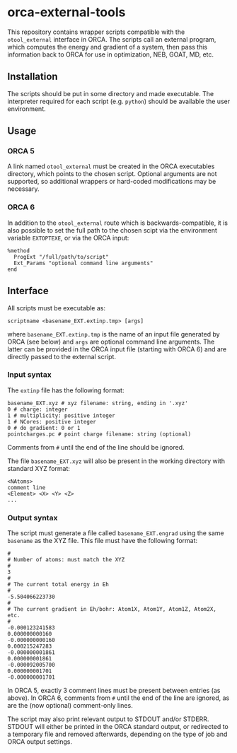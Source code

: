 # orca-external-tools


This repository contains wrapper scripts compatible with the `otool_external` interface in ORCA.
The scripts call an external program, which computes the energy and gradient of a system, 
then pass this information back to ORCA for use in optimization, NEB, GOAT, MD, etc.

## Installation

The scripts should be put in some directory and made executable.
The interpreter required for each script (e.g. `python`) should be available the user environment.

## Usage

### ORCA 5
A link named `otool_external` must be created in the ORCA executables directory, 
which points to the chosen script.
Optional arguments are not supported, so additional wrappers or hard-coded modifications may be necessary.

### ORCA 6
In addition to the `otool_external` route which is backwards-compatible,
it is also possible to set the full path to the chosen scipt via the environment variable `EXTOPTEXE`,
or via the ORCA input:
``` 
%method
  ProgExt "/full/path/to/script"
  Ext_Params "optional command line arguments"
end
```

## Interface

All scripts must be executable as:
```
scriptname <basename_EXT.extinp.tmp> [args]
```
where `basename_EXT.extinp.tmp` is the name of an input file generated 
by ORCA (see below) and `args` are optional command line arguments.
The latter can be provided in the ORCA input file (starting with ORCA 6) 
and are directly passed to the external script.

### Input syntax
The `extinp` file has the following format:
```
basename_EXT.xyz # xyz filename: string, ending in '.xyz'
0 # charge: integer
1 # multiplicity: positive integer
1 # NCores: positive integer
0 # do gradient: 0 or 1
pointcharges.pc # point charge filename: string (optional)
```
Comments from `#` until the end of the line should be ignored.

The file `basename_EXT.xyz` will also be present in the working directory with standard XYZ format:
```
<NAtoms>
comment line
<Element> <X> <Y> <Z>
...
```

### Output syntax
The script must generate a file called `basename_EXT.engrad` using the same `basename` as the XYZ file. 
This file must have the following format:
```
#
# Number of atoms: must match the XYZ
#
3
#
# The current total energy in Eh
#
-5.504066223730
#
# The current gradient in Eh/bohr: Atom1X, Atom1Y, Atom1Z, Atom2X, etc.
#
-0.000123241583
0.000000000160
-0.000000000160
0.000215247283
-0.000000001861
0.000000001861
-0.000092005700
0.000000001701
-0.000000001701
```
In ORCA 5, exactly 3 comment lines must be present between entries (as above).
In ORCA 6, comments from `#` until the end of the line are ignored, 
as are the (now optional) comment-only lines.

The script may also print relevant output to STDOUT and/or STDERR. 
STDOUT will either be printed in the ORCA standard output, 
or redirected to a temporary file and removed afterwards,
depending on the type of job and ORCA output settings.
